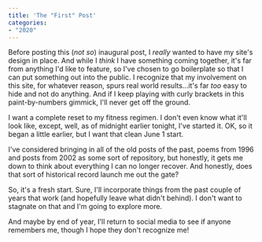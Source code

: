 ```yaml
---
title: 'The "First" Post'
categories:
- "2020"
---
```

Before posting this (*not so*) inaugural post, I *really* wanted to have my site's design in place. And while I *think* I have something coming together, it's far from anything I'd like to feature, so I've chosen to go boilerplate so that I can put something out into the public. I recognize that my involvement on this site, for whatever reason, spurs real world results...it's far *too* easy to hide and not do anything. And if I keep playing with curly brackets in this paint-by-numbers gimmick, I'll never get off the ground.

I want a complete reset to my fitness regimen. I don't even know what it'll look like, except, well, as of midnight earlier tonight, I've started it. OK, so it began a little earlier, but I want that clean June 1 start.

I've considered bringing in all of the old posts of the past, poems from 1996 and posts from 2002 as some sort of repository, but honestly, it gets me down to think about everything I can no longer recover. And honestly, does that sort of historical record launch me out the gate?

So, it's a fresh start. Sure, I'll incorporate things from the past couple of years that work (and hopefully leave what didn't behind). I don't want to stagnate on that and I'm going to explore more.

And maybe by end of year, I'll return to social media to see if anyone remembers me, though I hope they don't recognize me!
